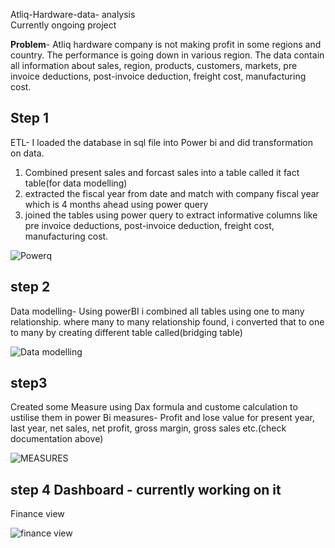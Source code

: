 <p4>Atliq-Hardware-data- analysis</p4><br>
Currently ongoing project

<b>Problem</b>- Atliq hardware company is not making profit in some regions and country. The performance is going down in various region. The data contain all information about sales, region, products, customers, markets, pre invoice deductions, post-invoice deduction, freight cost, manufacturing cost.
<br>
## Step 1
ETL- I loaded the database in sql file into Power bi and did transformation on data.
1) Combined present sales and forcast sales into a table called it fact table(for data modelling)
2) extracted the fiscal year from date and match with company fiscal year which is 4 months ahead using power query
3) joined the tables using power query to extract informative columns like  pre invoice deductions, post-invoice deduction, freight cost, manufacturing cost.

![Powerq](https://github.com/Arunsangeeta/Atliq-Hardware-sales-analysis/assets/110085545/f38c0ba5-98a5-4f33-a3e6-fd5b8214e83b)


## step 2
Data modelling- Using powerBI i combined all tables using one to many relationship. where many to many relationship found,  i converted that to one to many by creating different table called(bridging table) 


![Data modelling](https://github.com/Arunsangeeta/Atliq-Hardware-sales-analysis/assets/110085545/54469b20-ced5-428e-b98d-34aef9f7eda5)

## step3
Created some Measure using Dax formula and custome calculation to ustilise them in power Bi
measures- Profit and lose value for present year, last year, net sales, net profit, gross margin, gross sales etc.(check documentation above)

![MEASURES](https://github.com/Arunsangeeta/Atliq-Hardware-sales-analysis/assets/110085545/8c7f9dc1-1868-4008-b9d8-5907b2d3a7ba)

## step 4 Dashboard - currently working on it
Finance view

![finance view](https://github.com/Arunsangeeta/Atliq-Hardware-sales-analysis/assets/110085545/2ca2b5e7-d8de-430f-afa8-18d45bc949de)


